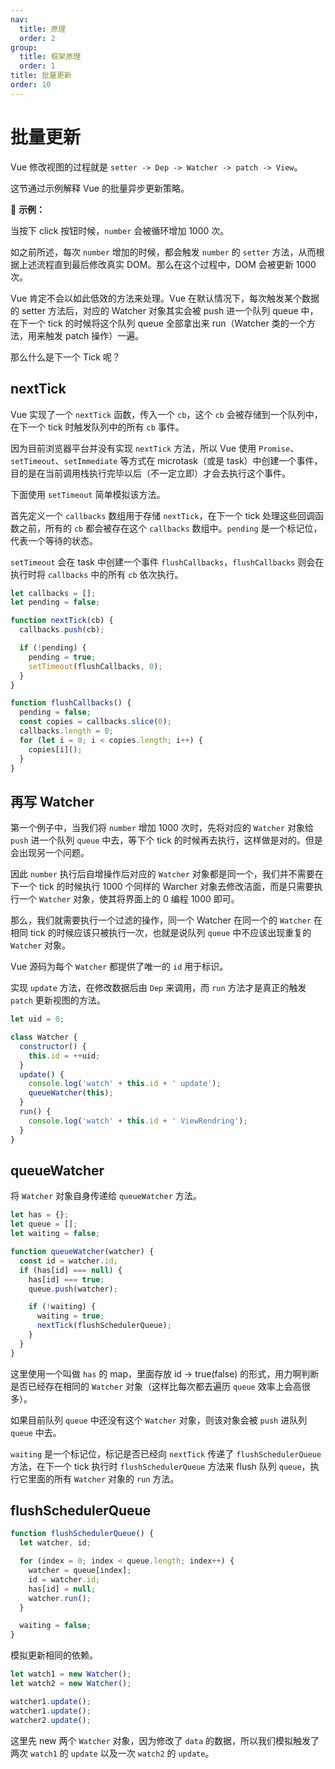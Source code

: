 ```yaml
---
nav:
  title: 原理
  order: 2
group:
  title: 框架原理
  order: 1
title: 批量更新
order: 10
---
```


# 批量更新

Vue 修改视图的过程就是 `setter -> Dep -> Watcher -> patch -> View`。

这节通过示例解释 Vue 的批量异步更新策略。

🌰 **示例：**

当按下 click 按钮时候，`number` 会被循环增加 1000 次。

如之前所述，每次 `number` 增加的时候，都会触发 `number` 的 `setter` 方法，从而根据上述流程直到最后修改真实 DOM。那么在这个过程中，DOM 会被更新 1000 次。

Vue 肯定不会以如此低效的方法来处理。Vue 在默认情况下，每次触发某个数据的 setter 方法后，对应的 Watcher 对象其实会被 push 进一个队列 queue 中，在下一个 tick 的时候将这个队列 queue 全部拿出来 run（Watcher 类的一个方法，用来触发 patch 操作）一遍。

那么什么是下一个 Tick 呢？

## nextTick

Vue 实现了一个 `nextTick` 函数，传入一个 `cb`，这个 `cb` 会被存储到一个队列中，在下一个 tick 时触发队列中的所有 `cb` 事件。

因为目前浏览器平台并没有实现 `nextTick` 方法，所以 Vue 使用 `Promise`、`setTimeout`、`setImmediate` 等方式在 microtask（或是 task）中创建一个事件，目的是在当前调用栈执行完毕以后（不一定立即）才会去执行这个事件。

下面使用 `setTimeout` 简单模拟该方法。

首先定义一个 `callbacks` 数组用于存储 `nextTick`，在下一个 tick 处理这些回调函数之前，所有的 `cb` 都会被存在这个 `callbacks` 数组中。`pending` 是一个标记位，代表一个等待的状态。

`setTimeout` 会在 task 中创建一个事件 `flushCallbacks`，`flushCallbacks` 则会在执行时将 `callbacks` 中的所有 `cb` 依次执行。

```js
let callbacks = [];
let pending = false;

function nextTick(cb) {
  callbacks.push(cb);

  if (!pending) {
    pending = true;
    setTimeout(flushCallbacks, 0);
  }
}

function flushCallbacks() {
  pending = false;
  const copies = callbacks.slice(0);
  callbacks.length = 0;
  for (let i = 0; i < copies.length; i++) {
    copies[i]();
  }
}
```

## 再写 Watcher

第一个例子中，当我们将 `number` 增加 1000 次时，先将对应的 `Watcher` 对象给 `push` 进一个队列 `queue` 中去，等下个 tick 的时候再去执行，这样做是对的。但是会出现另一个问题。

因此 `number` 执行后自增操作后对应的 `Watcher` 对象都是同一个，我们并不需要在下一个 tick 的时候执行 1000 个同样的 Warcher 对象去修改洁面，而是只需要执行一个 `Watcher` 对象，使其将界面上的 0 编程 1000 即可。

那么，我们就需要执行一个过滤的操作，同一个 Watcher 在同一个的 `Watcher` 在相同 tick 的时候应该只被执行一次，也就是说队列 `queue` 中不应该出现重复的 `Watcher` 对象。

Vue 源码为每个 `Watcher` 都提供了唯一的 `id` 用于标识。

实现 `update` 方法，在修改数据后由 `Dep` 来调用，而 `run` 方法才是真正的触发 `patch` 更新视图的方法。

```js
let uid = 0;

class Watcher {
  constructor() {
    this.id = ++uid;
  }
  update() {
    console.log('watch' + this.id + ' update');
    queueWatcher(this);
  }
  run() {
    console.log('watch' + this.id + ' ViewRendring');
  }
}
```

## queueWatcher

将 `Watcher` 对象自身传递给 `queueWatcher` 方法。

```js
let has = {};
let queue = [];
let waiting = false;

function queueWatcher(watcher) {
  const id = watcher.id;
  if (has[id] === null) {
    has[id] === true;
    queue.push(watcher);

    if (!waiting) {
      waiting = true;
      nextTick(flushSchedulerQueue);
    }
  }
}
```

这里使用一个叫做 `has` 的 map，里面存放 id -> true(false) 的形式，用力啊判断是否已经存在相同的 `Watcher` 对象（这样比每次都去遍历 `queue` 效率上会高很多）。

如果目前队列 `queue` 中还没有这个 `Watcher` 对象，则该对象会被 `push` 进队列 `queue` 中去。

`waiting` 是一个标记位，标记是否已经向 `nextTick` 传递了 `flushSchedulerQueue` 方法，在下一个 tick 执行时 `flushSchedulerQueue` 方法来 flush 队列 `queue`，执行它里面的所有 `Watcher` 对象的 `run` 方法。

## flushSchedulerQueue

```js
function flushSchedulerQueue() {
  let watcher, id;

  for (index = 0; index < queue.length; index++) {
    watcher = queue[index];
    id = watcher.id;
    has[id] = null;
    watcher.run();
  }

  waiting = false;
}
```

模拟更新相同的依赖。

```js
let watch1 = new Watcher();
let watch2 = new Watcher();

watcher1.update();
watcher1.update();
watcher2.update();
```

这里先 new 两个 `Watcher` 对象，因为修改了 `data` 的数据，所以我们模拟触发了两次 `watch1` 的 `update` 以及一次 `watch2` 的 `update`。
